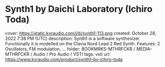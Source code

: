 # Synth1 by Daichi Laboratory (Ichiro Toda)

cover: https://static.kvraudio.com/i/b/synth1-113.png
created: October 28, 2022 7:38 PM (UTC)
description: Synth1 is a software synthesizer. Functionally it is modelled on the Clavia Nord Lead 2 Red Synth. Features: 2 Oscillators, FM modulation, ...
folder: BOOKMRKS-MTHRFCKR / MEDIA-MTHRFCKR / Audio / Pro Audio / VSTI
tags: vsti
url: https://www.kvraudio.com/product/synth1-by-ichiro-toda